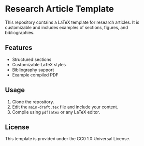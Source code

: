 # Research Article Template
This repository contains a LaTeX template for research articles. It is customizable and includes examples of sections, figures, and bibliographies.

## Features
- Structured sections
- Customizable LaTeX styles
- Bibliography support
- Example compiled PDF

## Usage
1. Clone the repository.
2. Edit the `main-draft.tex` file and include your content.
3. Compile using `pdflatex` or any LaTeX editor.

## License
This template is provided under the CC0 1.0 Universal License.